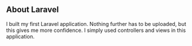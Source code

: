 
## About Laravel

I built my first Laravel application. Nothing further has to be uploaded, but this gives me more confidence. I simply used controllers and views in this application.


 